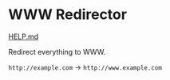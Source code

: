 # WWW Redirector

[HELP.md](HELP.md)

Redirect everything to WWW.

```http://example.com``` → ```http://www.example.com```


